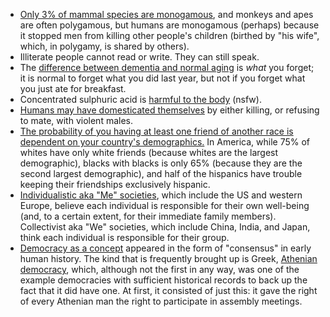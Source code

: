 - [Only 3% of mammal species are monogamous](https://www.independent.co.uk/news/science/humans-evolved-monogamous-relationships-to-stop-men-killing-rivals-babies-says-study-8737095.html), and monkeys and apes are often polygamous, but humans are monogamous (perhaps) because it stopped men from killing other people's children (birthed by "his wife", which, in polygamy, is shared by others).
- Illiterate people cannot read or write. They can still speak.
- The [difference between dementia and normal aging](http://alzheimer.ca/en/Home/About-dementia/What-is-dementia/Normal-aging-vs-dementia) is _what_ you forget; it is normal to forget what you did last year, but not if you forget what you just ate for breakfast.
- Concentrated sulphuric acid is [harmful to the body](https://imgur.com/a/g3poy) (nsfw).
- [Humans may have domesticated themselves](https://www.theatlantic.com/magazine/archive/2019/03/how-humans-tamed-themselves/580447/) by either killing, or refusing to mate, with violent males.
- [The probability of you having at least one friend of another race is dependent on your country's demographics.](https://www.youtube.com/watch?v=qaPQN0aW47I) In America, while 75% of whites have only white friends (because whites are the largest demographic), blacks with blacks is only 65% (because they are the second largest demographic), and half of the hispanics have trouble keeping their friendships exclusively hispanic.
- [Individualistic aka "Me" societies](https://www.youtube.com/watch?v=78haKZhEqcg), which include the US and western Europe, believe each individual is responsible for their own well-being (and, to a certain extent, for their immediate family members). Collectivist aka "We" societies, which include China, India, and Japan, think each individual is responsible for their group.
- [Democracy as a concept](https://en.wikipedia.org/wiki/History_of_democracy) appeared in the form of "consensus" in early human history. The kind that is frequently brought up is Greek, [Athenian democracy](https://en.wikipedia.org/wiki/Athenian_democracy), which, although not the first in any way, was one of the example democracies with sufficient historical records to back up the fact that it did have one. At first, it consisted of just this: it gave the right of every Athenian man the right to participate in assembly meetings.
